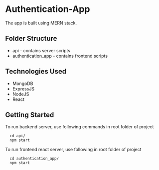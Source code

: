 # Authentication-App
The app is built using MERN stack. 

## Folder Structure
* api - contains server scripts
* authentication_app - contains frontend scripts

## Technologies Used
* MongoDB
* ExpressJS
* NodeJS
* React


## Getting Started
To run backend server, use following commands in root folder of project
```
  cd api/
  npm start
```

To run frontend react server, use following in root folder of project
```
  cd authentication_app/
  npm start
```

